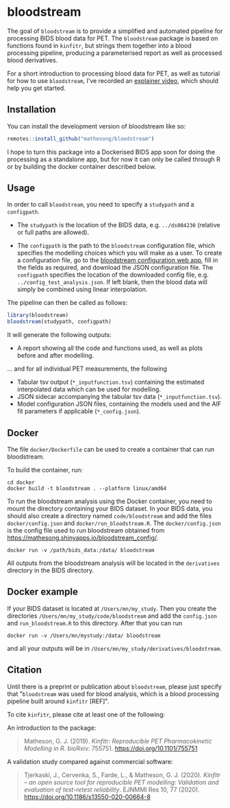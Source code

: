 
# bloodstream

<!-- badges: start -->
<!-- badges: end -->

The goal of `bloodstream` is to provide a simplified and automated pipeline for processing BIDS blood data for PET. The `bloodstream` package is based on functions found in `kinfitr`, but strings them together into a blood processing pipeline, producing a parameterised report as well as processed blood derivatives.

For a short introduction to processing blood data for PET, as well as tutorial for how to use `bloodstream`, I've recorded an [explainer video](https://www.youtube.com/watch?v=Kud6MWYPKxg), which should help you get started.

## Installation

You can install the development version of bloodstream like so:

``` r
remotes::install_github("mathesong/bloodstream")
```

I hope to turn this package into a Dockerised BIDS app soon for doing the processing as a standalone app, but for now it can only be called through R or by building the docker container described below.

## Usage

In order to call `bloodstream`, you need to specify a `studypath` and a `configpath`.  

* The `studypath` is the location of the BIDS data, e.g. `../ds004230`  (relative or full paths are allowed).  

* The `configpath` is the path to the `bloodstream` configuration file, which specifies the modelling choices which you will make as a user.  To create a configuration file, go to the [bloodstream configuration web app](https://mathesong.shinyapps.io/bloodstream_config/), fill in the fields as required, and download the JSON configuration file.  The `configpath` specifies the location of the downloaded config file, e.g. `../config_test_analysis.json`. If left blank, then the blood data will simply be combined using linear interpolation.

The pipeline can then be called as follows:

``` r
library(bloodstream)
bloodstream(studypath, configpath)
```


It will generate the following outputs:

* A report showing all the code and functions used, as well as plots before and after modelling.

... and for all individual PET measurements, the following

* Tabular tsv output (`*_inputfunction.tsv`) containing the estimated interpolated data which can be used for modelling.
* JSON sidecar accompanying the tabular tsv data (`*_inputfunction.tsv`).
* Model configuration JSON files, containing the models used and the AIF fit parameters if applicable (`*_config.json`).

## Docker

The file `docker/Dockerfile` can be used to create a container that can run bloodstream.

To build the container, run: 

```
cd docker
docker build -t bloodstream . --platform linux/amd64
```

To run the bloodstream analysis using the Docker container, you need to mount the directory containing your BIDS dataset. In your BIDS data, you should also create a directory named `code/bloodstream` and add the files `docker/config.json` and `docker/run_bloodstream.R`. The `docker/config.json` is the config file used to run bloodstream obtained from https://mathesong.shinyapps.io/bloodstream_config/. 

```
docker run -v /path/bids_data:/data/ bloodstream
```

All outputs from the bloodstream analysis will be located in the `derivatives` directory in the BIDS directory. 

## Docker example

If your BIDS dataset is located at `/Users/mn/my_study`. Then you create the directories `/Users/mn/my_study/code/bloodstream` and add the `config.json` and `run_bloodstream.R` to this directory. After that you can run 

```
docker run -v /Users/mn/mystudy:/data/ bloodstream
```

and all your outputs will be in `/Users/mn/my_study/derivatives/bloodstream`.

## Citation

Until there is a preprint or publication about `bloodstream`, please just specify that "`bloodstream` was used for blood analysis, which is a blood processing pipeline built around `kinfitr` [REF]".  

To cite `kinfitr`, please cite at least one of the following:

An introduction to the package:

> Matheson, G. J. (2019). *Kinfitr: Reproducible PET Pharmacokinetic Modelling in R*. bioRxiv: 755751. https://doi.org/10.1101/755751


A validation study compared against commercial software:

> Tjerkaski, J., Cervenka, S., Farde, L., & Matheson, G. J. (2020). *Kinfitr – an open source tool for reproducible PET modelling: Validation and evaluation of test-retest reliability*. EJNMMI Res 10, 77 (2020). https://doi.org/10.1186/s13550-020-00664-8

